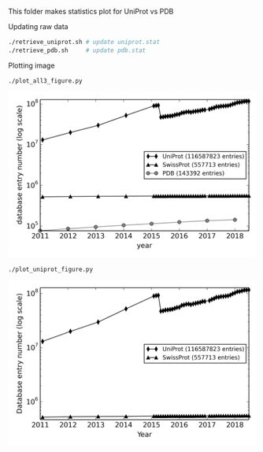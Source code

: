 This folder makes statistics plot for UniProt vs PDB

Updating raw data
```bash
./retrieve_uniprot.sh # update uniprot.stat
./retrieve_pdb.sh     # update pdb.stat
```

Plotting image
```bash
./plot_all3_figure.py
```
![all3.png](all3.png)

```bash
./plot_uniprot_figure.py
```
![uniprot.png](uniprot.png)

